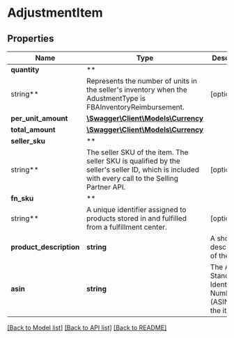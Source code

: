 # AdjustmentItem

## Properties

Name | Type | Description | Notes
------------ | ------------- | ------------- | -------------
**quantity** | **
string** | Represents the number of units in the seller&#x27;s inventory when the AdustmentType is FBAInventoryReimbursement. | [optional]
**per_unit_amount** | [**\Swagger\Client\Models\Currency**](Currency.md) |  | [optional]
**total_amount** | [**\Swagger\Client\Models\Currency**](Currency.md) |  | [optional]
**seller_sku** | **
string** | The seller SKU of the item. The seller SKU is qualified by the seller&#x27;s seller ID, which is included with every call to the Selling Partner API. | [optional]
**fn_sku** | **
string** | A unique identifier assigned to products stored in and fulfilled from a fulfillment center. | [optional]
**product_description** | **string** | A short description of the item. | [optional]
**asin** | **string** | The Amazon Standard Identification Number (ASIN) of the item. | [optional]

[[Back to Model list]](../../README.md#documentation-for-models) [[Back to API list]](../../README.md#documentation-for-api-endpoints) [[Back to README]](../../README.md)

